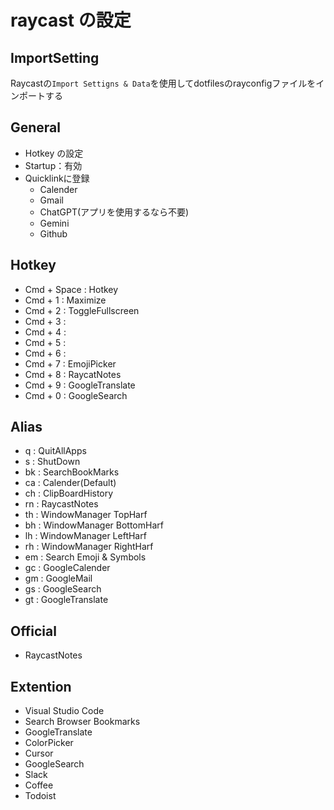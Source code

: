 # raycast の設定

## ImportSetting

Raycastの`Import Settigns & Data`を使用してdotfilesのrayconfigファイルをインポートする

## General

- Hotkey の設定
- Startup：有効
- Quicklinkに登録
  - Calender
  - Gmail
  - ChatGPT(アプリを使用するなら不要)
  - Gemini
  - Github

## Hotkey

- Cmd + Space : Hotkey
- Cmd + 1 : Maximize
- Cmd + 2 : ToggleFullscreen  
- Cmd + 3 :  
- Cmd + 4 :  
- Cmd + 5 :  
- Cmd + 6 :  
- Cmd + 7 : EmojiPicker 
- Cmd + 8 : RaycatNotes 
- Cmd + 9 : GoogleTranslate  
- Cmd + 0 : GoogleSearch

## Alias

- q  : QuitAllApps
- s  : ShutDown
- bk : SearchBookMarks
- ca : Calender(Default)
- ch : ClipBoardHistory
- rn : RaycastNotes
- th : WindowManager TopHarf
- bh : WindowManager BottomHarf
- lh : WindowManager LeftHarf
- rh : WindowManager RightHarf
- em : Search Emoji & Symbols
- gc : GoogleCalender
- gm : GoogleMail
- gs : GoogleSearch
- gt : GoogleTranslate

## Official

- RaycastNotes

## Extention

- Visual Studio Code
- Search Browser Bookmarks
- GoogleTranslate
- ColorPicker
- Cursor
- GoogleSearch
- Slack
- Coffee
- Todoist

